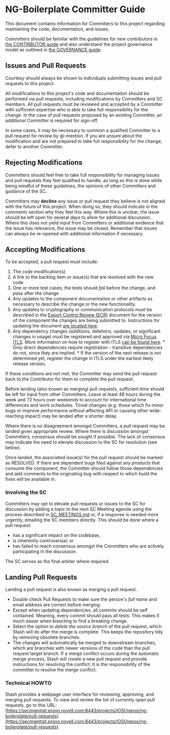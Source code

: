 # NG-Boilerplate Committer Guide

This document contains information for Committers to this project regarding maintaining the code, documentation, and issues.

Committers should be familiar with the guidelines for new contributors in [the CONTRIBUTOR guide](CONTRIBUTOR.md) and also understand the project governance model as outlined in [the GOVERNANCE guide](GOVERNANCE.md).

## Issues and Pull Requests

Courtesy should always be shown to individuals submitting issues and pull requests to this project.

All modifications to this project's code and documentation should be performed via pull requests, including modifications by Committers and SC members. All pull requests must be reviewed and accepted by a Committer with sufficient expertise who is able to take full responsibility for the change. In the case of pull requests proposed by an existing Committer, an additional Committer is required for sign-off.

In some cases, it may be necessary to summon a qualified Committer to a pull request for review by @-mention. If you are unsure about the modification and are not prepared to take full responsibility for the change, defer to another Committer.

## Rejecting Modifications

Committers should feel free to take full responsibility for managing issues and pull requests they feel qualified to handle, as long as this is done while being mindful of these guidelines, the opinions of other Committers and guidance of the SC.

Committers may **decline** any issue or pull request they believe is not aligned with the future of this project. When doing so, they should indicate in the comments section why they feel this way. Where this is unclear, the issue should be left open for several days to allow for additional discussion. Where this does not yield input from Committers or additional evidence that the issue has relevance, the issue may be closed. Remember that issues can always be re-opened with additional information if necessary.

## Accepting Modifications

To be accepted, a pull request must include:

   1.  The code modification(s) 
   2.  A link to the backlog item or issue(s) that are resolved with the new code
   3.  One or more test cases; the tests should _fail_ before the change, and _pass_ after the change
   4.  Any updates to the component documentation or other artifacts as necessary to describe the change or the new functionality. 
   5.  Any updates to cryptography or communication protocols must be described in the [Export Control Review (ECR)](http://pm.portal.netiq.com/sites/productops/Export%20Classification%20Request/Forms/AllItems.aspx) document for the version of the component the changes are being submitted to.  Instructions for updating the document [are located here](http://pm.portal.netiq.com/sites/productops/Export%20Classification%20Request/__README%20How%20to%20complete%20an%20ECR.pdf).
   6.  Any dependency changes (additions, deletions, updates, or significant changes in usage) must be registered and approved via [Micro Focus ITLS](http://alliance.microfocus.com/ProductList.aspx). More information on how to register with ITLS [can be found here](http://wiki.esecurity.net:8090/display/IS/Library+ITLS+Registrations).
      * Only direct dependencies require registration - transitive dependencies do not, since they are implied. 
      * If the version of the next release is not determined yet, register the change in ITLS under the earliest likely release version. 

If these conditions are not met, the Committer may send the pull request back to the Contributor for them to complete the pull request.

Before landing (also known as merging) pull requests, sufficient time should be left for input from other Committers. Leave at least 48 hours during the week and 72 hours over weekends to account for international time differences and work schedules. Trivial changes (e.g. those which fix minor bugs or improve performance without affecting API or causing other wide-reaching impact) may be landed after a shorter delay.

Where there is no disagreement amongst Committers, a pull request may be landed given appropriate review. Where there is discussion amongst Committers, consensus should be sought if possible. The lack of consensus may indicate the need to elevate discussion to the SC for resolution (see below).

Once landed, the associated issue(s) for the pull request should be marked as RESOLVED. If there are dependent bugs filed against any products that consume the component, the Committer should follow those dependencies and add comments to the originating bug with respect to which build the fixes will be available in.

### Involving the SC

Committers may opt to elevate pull requests or issues to the SC for discussion by adding a topic to the next SC Meeting agenda using the process described in [SC_MEETINGS.md](SC_MEETINGS.md) or, if a response is needed more urgently, emailing the SC members directly. This should be done where a pull request:

*   has a significant impact on the codebase,
*   is inherently controversial; or
*   has failed to reach consensus amongst the Committers who are actively participating in the discussion.

The SC serves as the final arbiter where required.

## Landing Pull Requests

Landing a pull request is also known as merging a pull request.

*   Double check Pull Requests to make sure the person's _full name_ and email address are correct before merging.
*   Except when updating dependencies, all commits should be self contained. Meaning, every commit should pass all tests. This makes it much easier when bisecting to find a breaking change.
*   Select the option to *delete the source branch* of the pull request, which Stash will do after the merge is complete.  This keeps the repository tidy by removing obsolete branches.
*   The changes will automatically be merged to downstream branches, which are branches with newer versions of the code than the pull request target branch.  If a merge conflict occurs during the automatic merge process, Stash will create a new pull request and provide instructions for resolving the conflict.  It is the responsibility of the committer to resolve the merge conflict.

### Technical HOWTO

Stash provides a webpage user interface for reviewing, approving, and merging pull requests.  To view and review the list of currently open pull requests, go to this URL: [https://secmgmtgit.provo.novell.com:8443/projects/IOSI/repos/ng-boilerplate/pull-requests](https://secmgmtgit.provo.novell.com:8443/projects/IOSI/repos/ng-boilerplate/pull-requests)
